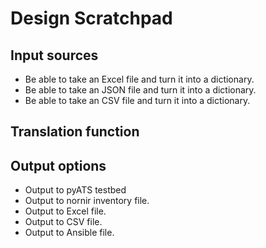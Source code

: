 # Design Scratchpad

## Input sources

- Be able to take an Excel file and turn it into a dictionary.
- Be able to take an JSON file and turn it into a dictionary.
- Be able to take an CSV file and turn it into a dictionary.

## Translation function

## Output options

- Output to pyATS testbed
- Output to nornir inventory file.
- Output to Excel file.
- Output to CSV file.
- Output to Ansible file.